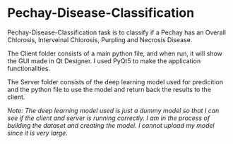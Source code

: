 # Pechay-Disease-Classification
Pechay-Disease-Classification task is to classify if a Pechay has an Overall Chlorosis, Interveinal Chlorosis, Purpling and Necrosis Disease. 

The Client folder consists of a main python file, and when run, it will show the GUI made in Qt Designer. I used PyQt5 to make the application functionalities. 

The Server folder consists of the deep learning model used for predicition and the python file to use the model and return back the results to the client.

*Note: The deep learning model used is just a dummy model so that I can see if the client and server is running correctly. I am in the process of building the dataset and creating the model. I cannot upload my model since it is very large.*
